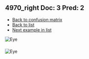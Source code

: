 ## 4970_right Doc: 3 Pred: 2
- [Back to confusion matrix](https://github.com/juliandewit/kaggle_retinopathy/blob/master/matrix.md)
- [Back to list](https://github.com/juliandewit/kaggle_retinopathy/blob/master/lists/32/list.md)
- [Next example in list](https://github.com/juliandewit/kaggle_retinopathy/blob/master/lists/32/50/509_left.md)

![Eye](https://retinopaty.blob.core.windows.net/size1024/4970_right_3.jpeg)

### 

![Eye]()
